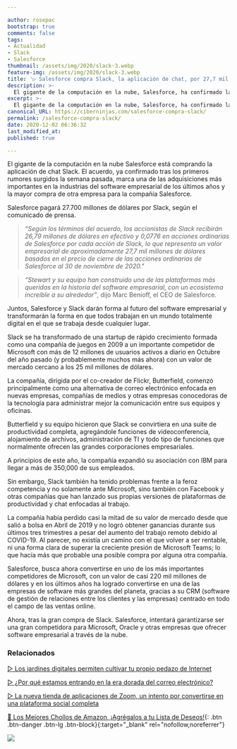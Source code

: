 ```yaml
---

author: rosepac
bootstrap: true
comments: false
tags:
- Actualidad
- Slack
- Salesforce
thumbnail: /assets/img/2020/slack-3.webp
feature-img: /assets/img/2020/slack-3.webp
title: '▷ Salesforce compra Slack, la aplicación de chat, por 27,7 mil millones de dólares'
description: >-
  El gigante de la computación en la nube, Salesforce, ha confirmado la compra de Slack Technologies, buscando crear un nuevo software capaz de enfrentarse a Microsoft, Zoom y otras herramientas de trabajo colaborativo
excerpt: >-
  El gigante de la computación en la nube, Salesforce, ha confirmado la compra de Slack Technologies, buscando crear un nuevo software capaz de enfrentarse a Microsoft, Zoom y otras herramientas de trabajo colaborativo
canonical_URL: https://ciberninjas.com/salesforce-compra-slack/
permalink: /salesforce-compra-slack/
date: 2020-12-02 06:36:32
last_modified_at: 
published: true

---
```


El gigante de la computación en la nube Salesforce está comprando la aplicación de chat Slack. El acuerdo, ya confirmado tras los primeros rumores surgidos la semana pasada, marca una de las adquisiciones más importantes en la industrias del software empresarial de los últimos años y la mayor compra de otra empresa para la compañía Salesforce.

Salesforce pagará 27.700 millones de dólares por Slack, según el comunicado de prensa.

> *“Según los términos del acuerdo, los accionistas de Slack recibirán 26,79 millones de dólares en efectivo y 0,0776 en acciones ordinarias de Salesforce por cada acción de Slack, lo que representa un valor empresarial de aproximadamente 27,7 mil millones de dólares basados en el precio de cierre de las acciones ordinarias de Salesforce al 30 de noviembre de 2020."*

> *“Stewart y su equipo han construido una de las plataformas más queridas en la historia del software empresarial, con un ecosistema increíble a su alrededor”*, dijo Marc Benioff, el CEO de Salesforce.

Juntos, Salesforce y Slack darán forma al futuro del software empresarial y transformarán la forma en que todos trabajan en un mundo totalmente digital en el que se trabaja desde cualquier lugar.

Slack se ha transformado de una startup de rápido crecimiento formada como una compañía de juegos en 2009 a un importante competidor de Microsoft con más de 12 millones de usuarios activos a diario en Octubre del año pasado (y probablemente muchos más ahora) con un valor de mercado cercano a los 25 mil millones de dólares.

La compañía, dirigida por el co-creador de Flickr, Butterfield, comenzó principalmente como una alternativa de correo electrónico enfocada en nuevas empresas, compañías de medios y otras empresas conocedoras de la tecnología para administrar mejor la comunicación entre sus equipos y oficinas.

Butterfield y su equipo hicieron que Slack se convirtiera en una suite de productividad completa, agregándole funciones de videoconferencia, alojamiento de archivos, administración de TI y todo tipo de funciones que normalmente ofrecen las grandes corporaciones empresariales.

A principios de este año, la compañía expandió su asociación con IBM para llegar a más de 350,000 de sus empleados.

Sin embargo, Slack también ha tenido problemas frente a la feroz competencia y no solamente ante Microsoft, sino también con Facebook y otras compañías que han lanzado sus propias versiones de plataformas de productividad y chat enfocadas al trabajo.

La compañía había perdido casi la mitad de su valor de mercado desde que salió a bolsa en Abril de 2019 y no logró obtener ganancias durante sus últimos tres trimestres a pesar del aumento del trabajo remoto debido al COVID-19. Al parecer, no existía un camino con el que volver a ser rentable, ni una forma clara de superar la creciente presión de Microsoft Teams; lo que hacía más que probable una posible compra por alguna otra compañía.

Salesforce, busca ahora convertirse en uno de los más importantes competidores de Microsoft, con un valor de casi 220 mil millones de dólares y en los últimos años ha logrado convertirse en una de las empresas de software más grandes del planeta, gracias a su CRM (software de gestión de relaciones entre los clientes y las empresas) centrado en todo el campo de las ventas online.

Ahora, tras la gran compra de Slack. Salesforce, intentará garantizarse ser una gran competidora para Microsoft, Oracle y otras empresas que ofrecer software empresarial a través de la nube.

### **Relacionados** <!-- omit in toc -->

[▷ Los jardines digitales permiten cultivar tu propio pedazo de Internet](https://ciberninjas.com/jardines-digitales/)

[▷ ¿Por qué estamos entrando en la era dorada del correo electrónico?](https://ciberninjas.com/era-dorada-correo/)

[▷ La nueva tienda de aplicaciones de Zoom, un intento por convertirse en una plataforma social completa](https://ciberninjas.com/tienda-aplicaciones-zoom/)

[🛒 Los Mejores Chollos de Amazon, ¡Agrégalos a tu Lista de Deseos!](/amazon/ "Los Mejores Chollos de Amazon, Ofertas Flash, Black Monday y Amazon Prime Day"){: .btn .btn-danger .btn-lg .btn-block}{:target="_blank" rel="nofollow,noreferrer"}

![](/assets/img/2020/.webp)